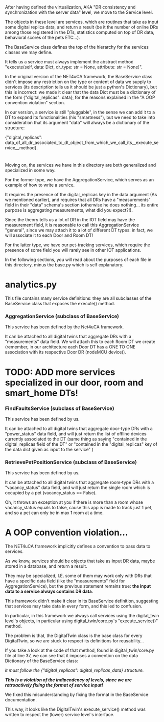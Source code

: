 After having defined the virtualization, AKA "DR consistency and synchronization with the server data" level, we move to the Service level.

The objects in these level are services, which are routines that take as input some digital replica data, and return a result (be it the number of online DRs among those registered in the DTs, statistics computed on top of DR data, behavioral scores of the pets ETC...).

The BaseService class defines the top of the hierarchy for the services classes we may define.

It tells us a service must always implement the abstract method "execute(self, data: Dict, dr_type: str = None, attribute: str = None)".

In the original version of the NET4uCA framework, the BaseService class didn't impose any restriction on the type or content of data we supply to services (its description tells us it should be just a python's Dictionary),
but this is incorrect: we made it clear that the data Dict must be a dictionary of the form {"digital_replicas": data}, for the reasons
explained in the "A OOP convention violation" section.

In our version, a service is still "pluggable", in the sense we can add it to a DT to expand its functionalities (his "smartness"), but we need to
take into consideration that its argument "data" will always be a dictionary of the structure:

{"digital_replicas": data_of_all_dr_associated_to_dt_object_from_which_we_call_its__execute_service__method}.

#

Moving on, the services we have in this directory are both generalized and specialized in some way.

For the former type, we have the AggregationService, which serves as an example of how to write a service.

It requires the presence of the digital_replicas key in the data argument (As we mentioned earlier), and requires that all DRs have a 
"measurements" field in their "data" schema's section (otherwise he does nothing... its entire purpose is aggregating measurements, what did you expect?!).

Since the theory tells us a lot of DR in the IOT field may have the measurement field, it is reasonable to call this AggregationService "general", since
we may attach it to a lot of different DT types: in fact, we will associate it to each Door and Room DT!

For the latter type, we have our pet-tracking services, which require the presence of some field you will rarely see in other IOT applications.

In the following sections, you will read about the purposes of each file in this directory, minus the base.py which is self explanatory.

# analytics.py
This file contains many service definitions: they are all subclasses of the BaseService class that exposes the execute() method.

### AggregationService (subclass of BaseService)
This service has been defined by the Net4uCA framework.

It can be attached to all digital twins that aggregate DRs with a "measurements" data field.
We will attach this to each Room DT we create (remember, in our architecture each Door DT has a ONE TO ONE association with
its respective Door DR (nodeMCU device)).

# TODO: ADD more services specialized in our door, room and smart_home DTs!

### FindFaultsService (subclass of BaseService)
This service has been defined by us.

It can be attached to all digital twins that aggregate door-type DRs with a "power_status" data field, and will just return
the list of offline devices currently associated to the DT 
(same thing as saying 
"contained in the digital_replicas field of the DT" 
or
"contained in the "digital_replicas" key of the data dict given as input to the service"
)

### RetrievePetPositionService (subclass of BaseService)
This service has been defined by us.

It can be attached to all digital twins that aggregate room-type DRs with a "vacancy_status" data field, and will just return
the single room which is occupied by a pet (vacancy_status == False). 

Oh, it throws an exception at you if there is more than a room whose vacancy_status equals to false, cause this app
is made to track just 1 pet, and so a pet can only be in max 1 room at a time.



    


# A OOP convention violation...

The NET4uCA framework implicitly defines a convention to pass data to services.

As we know, services should be objects that take as input DR data, maybe stored in a database, and return a result.

They may be specialized, I.E. some of them may work only with DRs that have a specific data field (like the "measurements" field for AggregationService),
but the previous statement remains true: **the input data to a service always contains DR data**.

This framework didn't make it clear in its BaseService definition, suggesting that services may take data in every form, and this led to confusion.

In particular, in this framework we always call services using the digital_twin level's objects, in particular using digital_twin/core.py's "execute_service()" method.

The problem is that, the DigitalTwin class is the base class for every DigitalTwin, so we are stuck to respect its definitions for reusability...

If you take a look at the code of that method, found in digital_twin/core.py file at line 37, we can see that it imposes a convention on the data Dictionary of the BaseService class:

_it must follow the {"digital_replicas": digital_replicas_data} structure._


**_This is a violation of the indipendency of levels, since we are retroactively fixing the format of service input!_**

We fixed this misunderstanding by fixing the format in the BaseService documentation.

This way, it looks like the DigitalTwin's execute_service() method was written to respect the (lower) service level's interface.
